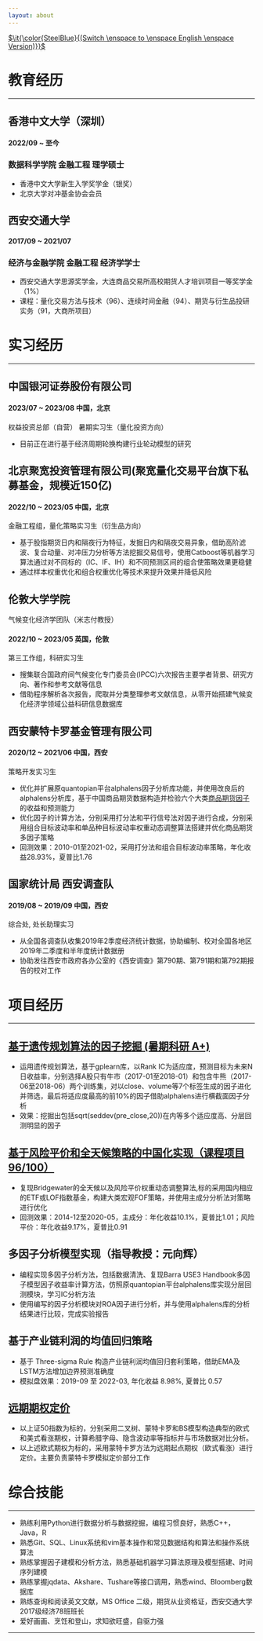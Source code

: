 ```yaml
---
layout: about
---
```

[ $\it{\color{SteelBlue}{(Switch \enspace to \enspace English \enspace Version)}}$](https://fynnzhou.github.io/MySiteEN/)

# 教育经历

---

## 香港中文大学（深圳）

#### 2022/09 ~ 至今

### 数据科学学院 金融工程 理学硕士

* 香港中文大学新生入学奖学金（银奖）
* 北京大学对冲基金协会会员

## 西安交通大学

#### 2017/09 ~ 2021/07

### 经济与金融学院 金融工程 经济学学士

* 西安交通大学思源奖学金，大连商品交易所高校期货人才培训项目一等奖学金（1%）
* 课程：量化交易方法与技术（96）、连续时间金融（94）、期货与衍生品投研实务（91，大商所项目）

# 实习经历

---

## 中国银河证券股份有限公司

#### 2023/07 ~ 2023/08    中国，北京

权益投资总部（自营） 暑期实习生（量化投资方向）

* 目前正在进行基于经济周期轮换构建行业轮动模型的研究


## 北京聚宽投资管理有限公司(聚宽量化交易平台旗下私募基金，规模近150亿)

#### 2022/10 ~ 2023/05    中国，北京

金融工程组，量化策略实习生（衍生品方向）

* 基于股指期货日内和隔夜行为特征，发掘日内和隔夜交易异象，借助高阶滤波、复合动量、对冲压力分析等方法挖掘交易信号，使用Catboost等机器学习算法通过对不同标的（IC、IF、IH）和不同预测区间的组合使策略效果更稳健
* 通过样本权重优化和组合权重优化等技术来提升效果并降低风险


## 伦敦大学学院

气候变化经济学团队（米志付教授）

#### 2022/10 ~ 2023/05    英国，伦敦

第三工作组，科研实习生

* 搜集联合国政府间气候变化专门委员会(IPCC)六次报告主要学者背景、研究方向、著作和参考文献等信息
* 借助程序解析各次报告，爬取并分类整理参考文献信息，从零开始搭建气候变化经济学领域公益科研信息数据库


## 西安蒙特卡罗基金管理有限公司

#### 2020/12 ~ 2021/06    中国，西安

策略开发实习生

* 优化并扩展原quantopian平台alphalens因子分析库功能，并使用改良后的alphalens分析库，基于中国商品期货数据构造并检验六个大类[商品期货因子](2021-06-15/中国商品期货多因子策略 "期货多因子详细信息")的收益和预测能力
* 优化因子的计算方法，分别采用打分法和平行信号法对因子进行合成，分别采用组合目标波动率和单品种目标波动率权重动态调整算法搭建并优化商品期货多因子策略
* 回测效果：2010-01至2021-02，采用打分法和组合目标波动率策略，年化收益28.93%，夏普比1.76


## 国家统计局 西安调查队

#### 2019/08 ~ 2019/09   中国，西安

综合处, 处长助理实习

* 从全国各调查队收集2019年2季度经济统计数据，协助编制、校对全国各地区2019年二季度和半年度统计数据册
* 协助发往西安市政府各办公室的《西安调查》第790期、第791期和第792期报告的校对工作

# 项目经历

---

## [基于遗传规划算法的因子挖掘 (暑期科研 A+)](2020-08-31/基于遗传规划算法的选股因子挖掘 "遗传规划算法详细信息")

* 运用遗传规划算法，基于gplearn库，以Rank IC为适应度，预测目标为未来N日收益率，分别选择A股只有牛市（2017-01至2018-01）和包含牛熊（2017-06至2018-06）两个训练集，对以close、volume等7个标签生成的因子进化并筛选，最后将适应度最高的前10%的因子借助alphalens进行横截面因子分析
* 效果：挖掘出包括sqrt(seddev(pre_close,20))在内等多个适应度高、分层回测明显的因子


## [基于风险平价和全天候策略的中国化实现（课程项目 96/100）](2020-04-30/基于风险平价和全天候策略的中国化实现 "风险平价详细信息")

* 复现Bridgewater的全天候以及风险平价权重动态调整算法,标的采用国内相应的ETF或LOF指数基金，构建大类宏观FOF策略，并使用主成分分析法对策略进行优化
* 回测效果：2014-12至2020-05，主成分：年化收益10.1%，夏普比1.01；风险平价：年化收益9.17%，夏普比0.91


## 多因子分析模型实现（指导教授：元向辉）

* 编程实现多因子分析方法，包括数据清洗、复现Barra USE3 Handbook多因子模型因子收益率计算方法，仿照原quantopian平台alphalens库实现分层回测模块，学习IC分析方法
* 使用编写的因子分析模块对ROA因子进行分析，并与使用alphalens库的分析结果进行比较，完成实验报告


## 基于产业链利润的均值回归策略

* 基于 Three-sigma Rule 构造产业链利润均值回归套利策略，借助EMA及LSTM方法增加边界预测准确度
* 模拟盘效果：2019-09 至 2022-03, 年化收益 8.98%, 夏普比 0.57


## [远期期权定价](2022-12-15/远期起点期权定价 "远期起点期权详细信息")

* 以上证50指数为标的，分别采用二叉树、蒙特卡罗和BS模型构造典型的欧式和美式看涨期权，计算希腊字母、隐含波动率等指标并与市场数据对比分析。
* 以上述欧式期权为标的，采用蒙特卡罗方法为远期起点期权（欧式看涨）进行定价。主要负责蒙特卡罗模拟定价部分工作

# 综合技能

---

* 熟练利用Python进行数据分析与数据挖掘，编程习惯良好，熟悉C++，Java，R
* 熟悉Git、SQL、Linux系统和vim基本操作和常见数据结构和算法和操作系统算法
* 熟练掌握因子建模和分析方法，熟悉基础机器学习算法原理及模型搭建、时间序列建模
* 熟练掌握jqdata、Akshare、Tushare等接口调用，熟悉wind、Bloomberg数据库
* 熟练查询和阅读英文文献，MS Office 二级，期货从业资格证，西安交通大学2017级经济78班班长
* 爱好画画、烹饪和登山，求知欲旺盛，自驱力强

---
